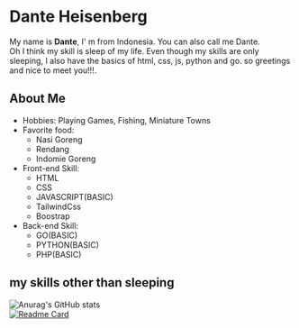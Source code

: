 <h1>Dante Heisenberg</h1>

<p>My name is <b>Dante</b>, I' m from Indonesia. You can also call me Dante.<br>
Oh I think my skill is sleep of my life. Even though my skills are only sleeping, I also have the basics of html, css, js, python and go. so greetings and nice to meet you!!!.<br>
</p>
<h2>About Me</h2>
<ul>
  <li>Hobbies: Playing Games, Fishing, Miniature Towns</li>
  <li>Favorite food:
      <ul>
        <li>Nasi Goreng</li>
        <li>Rendang</li>
        <li> Indomie Goreng</li>
      </ul>
  </li>
  <li>Front-end Skill:
    <ul>
      <li>HTML</li>
      <li>CSS</li>
      <li>JAVASCRIPT(BASIC)</li>
      <li>TailwindCss</li>
      <li>Boostrap</li>
    </ul>
  </li>
  <li>Back-end Skill: 
    <ul>
      <li>GO(BASIC)</li>
      <li>PYTHON(BASIC)</li>
      <li>PHP(BASIC)</li>
    </ul>
  </li>
</ul>
<h2>my skills other than sleeping</h2>

![Anurag's GitHub stats](https://github-readme-stats.vercel.app/api?username=dante-heisenberg&show_icons=true&theme=radical)<br>
[![Readme Card](https://github-readme-stats.vercel.app/api/pin/?username=dante-heisenberg&repo=css-3)](https://github.com/anuraghazra/github-readme-stats)
